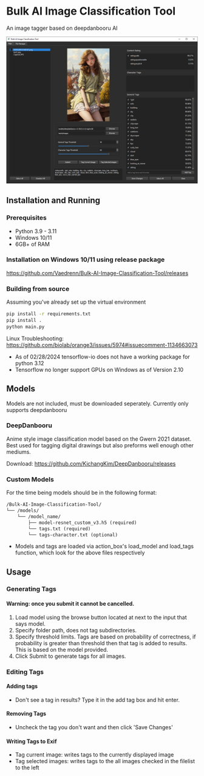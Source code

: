 # Bulk AI Image Classification Tool

An image tagger based on deepdanbooru AI

![](img.png)

## Installation and Running
### Prerequisites
+ Python 3.9 - 3.11
+ Windows 10/11
+ 6GB+ of RAM
### Installation on Windows 10/11 using release package
https://github.com/Vaedrenn/Bulk-AI-Image-Classification-Tool/releases

### Building from source
Assuming you've already set up the virtual environment
```bash
pip install -r requirements.txt
pip install .
python main.py
```
Linux Troubleshooting: https://github.com/biolab/orange3/issues/5974#issuecomment-1134663073
- As of 02/28/2024 tensorflow-io does not have a working package for python 3.12
- Tensorflow no longer support GPUs on Windows as of Version 2.10
## Models
Models are not included, must be downloaded seperately. Currently only supports deepdanbooru

### DeepDanbooru
Anime style image classification model based on the Gwern 2021 dataset. Best used for tagging digital drawings but also preforms well enough other mediums.

Download: https://github.com/KichangKim/DeepDanbooru/releases

### Custom Models
For the time being models should be in the following format:
```
/Bulk-AI-Image-Classification-Tool/
└── /models/
    └── /model_name/
        ├── model-resnet_custom_v3.h5 (required)
        └── tags.txt (required)
        └── tags-character.txt (optional)
```
- Models and tags are loaded via action_box's load_model and load_tags function, which look for the above files respectively
## Usage
### Generating Tags
#### Warning: once you submit it **cannot** be cancelled.
1. Load model using the browse button located at next to the input that says model.
2. Specify folder path, does not tag subdirectories.
3. Specify threshold limits. Tags are based on probability of correctness, if probability is greater than threshold then that tag is added to results. This is based on the model provided.
4. Click Submit to generate tags for all images. 

### Editing Tags
#### Adding tags
- Don't see a tag in results? Type it in the add tag box and hit enter.
#### Removing Tags
- Uncheck the tag you don't want and then click 'Save Changes'
#### Writing Tags to Exif
- Tag current image: writes tags to the currently displayed image
- Tag selected images: writes tags to the all images checked in the filelist to the left

